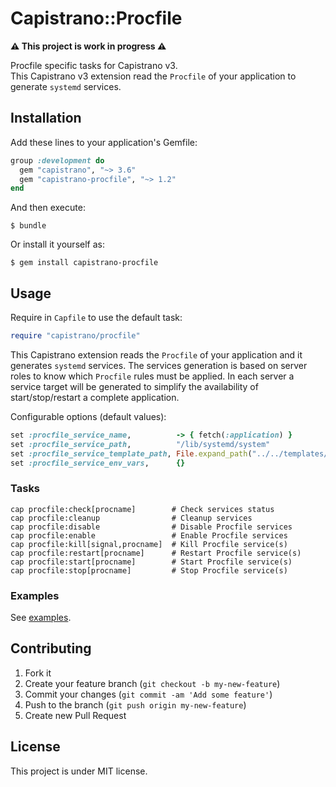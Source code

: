 # Capistrano::Procfile

**⚠️ This project is work in progress ⚠️**

Procfile specific tasks for Capistrano v3.  
This Capistrano v3 extension read the `Procfile` of your application to
generate `systemd` services.


## Installation

Add these lines to your application's Gemfile:

```ruby
group :development do
  gem "capistrano", "~> 3.6"
  gem "capistrano-procfile", "~> 1.2"
end
```

And then execute:

```
$ bundle
```

Or install it yourself as:

```
$ gem install capistrano-procfile
```


## Usage

Require in `Capfile` to use the default task:

```ruby
require "capistrano/procfile"
```

This Capistrano extension reads the `Procfile` of your application and it generates `systemd` services.
The services generation is based on server roles to know which `Procfile` rules must be applied.
In each server a service target will be generated to simplify the availability of start/stop/restart a complete application.

Configurable options (default values):

```ruby
set :procfile_service_name,          -> { fetch(:application) }
set :procfile_service_path,          "/lib/systemd/system"
set :procfile_service_template_path, File.expand_path("../../templates/systemd", __FILE__)
set :procfile_service_env_vars,      {}
```


### Tasks

```
cap procfile:check[procname]        # Check services status
cap procfile:cleanup                # Cleanup services
cap procfile:disable                # Disable Procfile services
cap procfile:enable                 # Enable Procfile services
cap procfile:kill[signal,procname]  # Kill Procfile service(s)
cap procfile:restart[procname]      # Restart Procfile service(s)
cap procfile:start[procname]        # Start Procfile service(s)
cap procfile:stop[procname]         # Stop Procfile service(s)
```

### Examples

See [examples](./examples/).

## Contributing

1. Fork it
2. Create your feature branch (`git checkout -b my-new-feature`)
3. Commit your changes (`git commit -am 'Add some feature'`)
4. Push to the branch (`git push origin my-new-feature`)
5. Create new Pull Request


## License

This project is under MIT license.
